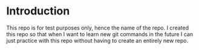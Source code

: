 # Introduction

This repo is for test purposes only, hence the name of the repo. I created this repo so that when I want to learn new git commands in the future I can just practice with this repo without having to create an entirely new repo.

